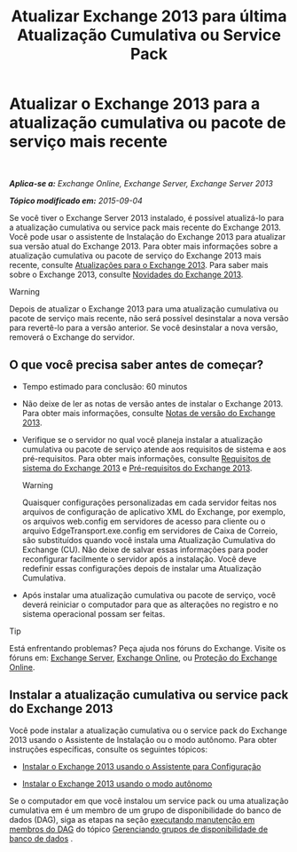 ﻿---
title: 'Atualizar Exchange 2013 para última Atualização Cumulativa ou Service Pack'
TOCTitle: Atualizar o Exchange 2013 para a atualização cumulativa ou pacote de serviço mais recente
ms:assetid: 928a4a0b-0082-4d50-a696-bfaf2782f42d
ms:mtpsurl: https://technet.microsoft.com/pt-br/library/JJ983803(v=EXCHG.150)
ms:contentKeyID: 52058856
ms.date: 05/22/2018
mtps_version: v=EXCHG.150
ms.translationtype: MT
---

# Atualizar o Exchange 2013 para a atualização cumulativa ou pacote de serviço mais recente

 

_**Aplica-se a:** Exchange Online, Exchange Server, Exchange Server 2013_

_**Tópico modificado em:** 2015-09-04_

Se você tiver o Exchange Server 2013 instalado, é possível atualizá-lo para a atualização cumulativa ou service pack mais recente do Exchange 2013. Você pode usar o assistente de Instalação do Exchange 2013 para atualizar sua versão atual do Exchange 2013. Para obter mais informações sobre a atualização cumulativa ou pacote de serviço do Exchange 2013 mais recente, consulte [Atualizações para o Exchange 2013](updates-for-exchange-2013-exchange-2013-help.md). Para saber mais sobre o Exchange 2013, consulte [Novidades do Exchange 2013](what-s-new-in-exchange-2013-exchange-2013-help.md).


> [!WARNING]
> Depois de atualizar o Exchange 2013 para uma atualização cumulativa ou pacote de serviço mais recente, não será possível desinstalar a nova versão para revertê-lo para a versão anterior. Se você desinstalar a nova versão, removerá o Exchange do servidor.



## O que você precisa saber antes de começar?

  - Tempo estimado para conclusão: 60 minutos

  - Não deixe de ler as notas de versão antes de instalar o Exchange 2013. Para obter mais informações, consulte [Notas de versão do Exchange 2013](release-notes-for-exchange-2013-exchange-2013-help.md).

  - Verifique se o servidor no qual você planeja instalar a atualização cumulativa ou pacote de serviço atende aos requisitos de sistema e aos pré-requisitos. Para obter mais informações, consulte [Requisitos de sistema do Exchange 2013](exchange-2013-system-requirements-exchange-2013-help.md) e [Pré-requisitos do Exchange 2013](exchange-2013-prerequisites-exchange-2013-help.md).
    

    > [!WARNING]
    > Quaisquer configurações personalizadas em cada servidor feitas nos arquivos de configuração de aplicativo XML do Exchange, por exemplo, os arquivos web.config em servidores de acesso para cliente ou o arquivo EdgeTransport.exe.config em servidores de Caixa de Correio, são substituídos quando você instala uma Atualização Cumulativa do Exchange (CU). Não deixe de salvar essas informações para poder reconfigurar facilmente o servidor após a instalação. Você deve redefinir essas configurações depois de instalar uma Atualização Cumulativa.



  - Após instalar uma atualização cumulativa ou pacote de serviço, você deverá reiniciar o computador para que as alterações no registro e no sistema operacional possam ser feitas.


> [!TIP]
> Está enfrentando problemas? Peça ajuda nos fóruns do Exchange. Visite os fóruns em: <A href="https://go.microsoft.com/fwlink/p/?linkid=60612">Exchange Server</A>, <A href="https://go.microsoft.com/fwlink/p/?linkid=267542">Exchange Online</A>, ou <A href="https://go.microsoft.com/fwlink/p/?linkid=285351">Proteção do Exchange Online</A>.



## Instalar a atualização cumulativa ou service pack do Exchange 2013

Você pode instalar a atualização cumulativa ou o service pack do Exchange 2013 usando o Assistente de Instalação ou o modo autônomo. Para obter instruções específicas, consulte os seguintes tópicos:

  - [Instalar o Exchange 2013 usando o Assistente para Configuração](install-exchange-2013-using-the-setup-wizard-exchange-2013-help.md)

  - [Instalar o Exchange 2013 usando o modo autônomo](install-exchange-2013-using-unattended-mode-exchange-2013-help.md)

Se o computador em que você instalou um service pack ou uma atualização cumulativa em é um membro de um grupo de disponibilidade do banco de dados (DAG), siga as etapas na seção [executando manutenção em membros do DAG](managing-database-availability-groups-exchange-2013-help.md) do tópico [Gerenciando grupos de disponibilidade de banco de dados](managing-database-availability-groups-exchange-2013-help.md) .

